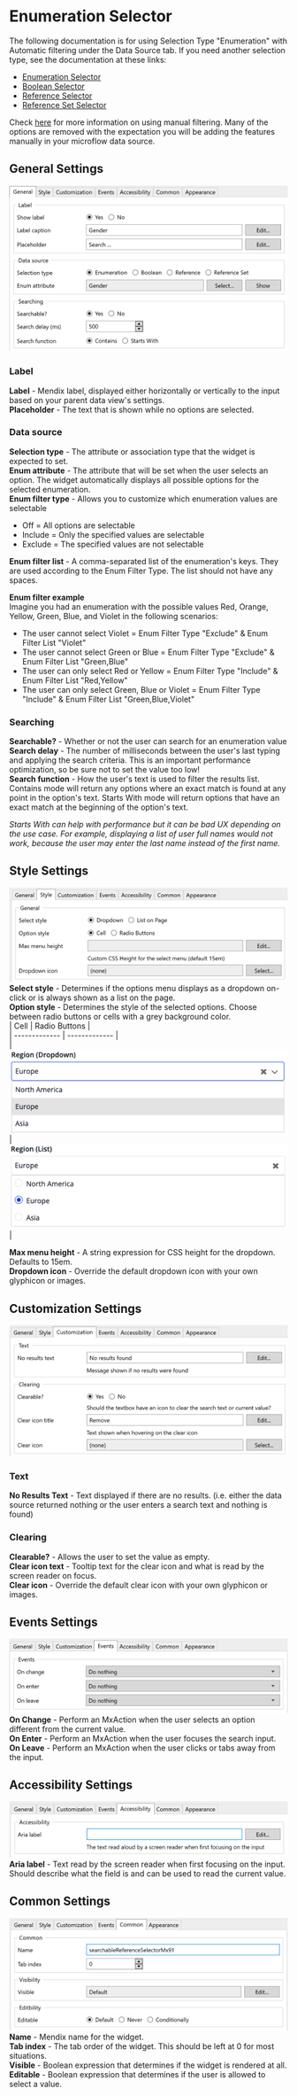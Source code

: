 # Enumeration Selector

The following documentation is for using Selection Type "Enumeration" with Automatic filtering under the Data Source
tab. If you need another selection type, see the documentation at these links:

-   [Enumeration Selector](https://github.com/bsgriggs/mendix9-searchable-reference-selector/blob/master/docs/Enumeration.md)
-   [Boolean Selector](https://github.com/bsgriggs/mendix9-searchable-reference-selector/blob/master/docs/Boolean.md)
-   [Reference Selector](https://github.com/bsgriggs/mendix9-searchable-reference-selector/blob/master/docs/Reference.md)
-   [Reference Set Selector](https://github.com/bsgriggs/mendix9-searchable-reference-selector/blob/master/docs/ReferenceSet.md)

Check [here](https://github.com/bsgriggs/mendix9-searchable-reference-selector/blob/master/docs/ManualFiltering.md) for
more information on using manual filtering. Many of the options are removed with the expectation you will be adding the
features manually in your microflow data source.

## General Settings

![generalEnum](https://github.com/bsgriggs/mendix9-searchable-reference-selector/blob/media/v4/generalEnum.png)

### Label

**Label** - Mendix label, displayed either horizontally or vertically to the input based on your parent data view's
settings.  
**Placeholder** - The text that is shown while no options are selected.

### Data source

**Selection type** - The attribute or association type that the widget is expected to set.  
**Enum attribute** - The attribute that will be set when the user selects an option. The widget automatically displays
all possible options for the selected enumeration.  
**Enum filter type** - Allows you to customize which enumeration values are selectable

-   Off = All options are selectable
-   Include = Only the specified values are selectable
-   Exclude = The specified values are not selectable

**Enum filter list** - A comma-separated list of the enumeration's keys. They are used according to the Enum Filter
Type. The list should not have any spaces.

**Enum filter example**  
Imagine you had an enumeration with the possible values Red, Orange, Yellow, Green, Blue, and Violet in the following
scenarios:

-   The user cannot select Violet = Enum Filter Type "Exclude" & Enum Filter List "Violet"
-   The user cannot select Green or Blue = Enum Filter Type "Exclude" & Enum Filter List "Green,Blue"
-   The user can only select Red or Yellow = Enum Filter Type "Include" & Enum Filter List "Red,Yellow"
-   The user can only select Green, Blue or Violet = Enum Filter Type "Include" & Enum Filter List "Green,Blue,Violet"

### Searching

**Searchable?** - Whether or not the user can search for an enumeration value **Search delay** - The number of
milliseconds between the user's last typing and applying the search criteria. This is an important performance
optimization, so be sure not to set the value too low!  
**Search function** - How the user's text is used to filter the results list. Contains mode will return any options
where an exact match is found at any point in the option's text. Starts With mode will return options that have an exact
match at the beginning of the option's text.

_Starts With can help with performance but it can be bad UX depending on the use case. For example, displaying a list of
user full names would not work, because the user may enter the last name instead of the first name._

## Style Settings

![generalEnum](https://github.com/bsgriggs/mendix9-searchable-reference-selector/blob/media/v4/styleEnum.png)  
**Select style** - Determines if the options menu displays as a dropdown on-click or is always shown as a list on the
page.  
**Option style** - Determines the style of the selected options. Choose between radio buttons or cells with a grey
background color.  
| Cell | Radio Buttons |  
| ------------- | ------------- |  
| ![DropdownRef](https://github.com/bsgriggs/mendix9-searchable-reference-selector/blob/media/v4/demoDrop.png) |
![ListRef](https://github.com/bsgriggs/mendix9-searchable-reference-selector/blob/media/v4/demoList.png) |

**Max menu height** - A string expression for CSS height for the dropdown. Defaults to 15em.  
**Dropdown icon** - Override the default dropdown icon with your own glyphicon or images.

## Customization Settings

![customizationEnum](https://github.com/bsgriggs/mendix9-searchable-reference-selector/blob/media/v4/customizationEnum.png)

### Text

**No Results Text** - Text displayed if there are no results. (i.e. either the data source returned nothing or the user
enters a search text and nothing is found)

### Clearing

**Clearable?** - Allows the user to set the value as empty.  
**Clear icon text** - Tooltip text for the clear icon and what is read by the screen reader on focus.  
**Clear icon** - Override the default clear icon with your own glyphicon or images.

## Events Settings

![eventsNotRefSet](https://github.com/bsgriggs/mendix9-searchable-reference-selector/blob/media/v4/eventsNotRefSet.png)  
**On Change** - Perform an MxAction when the user selects an option different from the current value.  
**On Enter** - Perform an MxAction when the user focuses the search input.  
**On Leave** - Perform an MxAction when the user clicks or tabs away from the input.

## Accessibility Settings

![accessibilityBool&Enum](https://github.com/bsgriggs/mendix9-searchable-reference-selector/blob/media/v4/accessibilityBool&Enum.png)  
**Aria label** - Text read by the screen reader when first focusing on the input. Should describe what the field is and
can be used to read the current value.

## Common Settings

![styleEnum](https://github.com/bsgriggs/mendix9-searchable-reference-selector/blob/media/v4/common.png)  
**Name** - Mendix name for the widget.  
**Tab index** - The tab order of the widget. This should be left at 0 for most situations.  
**Visible** - Boolean expression that determines if the widget is rendered at all.  
**Editable** - Boolean expression that determines if the user is allowed to select a value.
